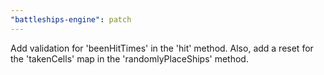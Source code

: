 ```yaml
---
"battleships-engine": patch
---
```


Add validation for 'beenHitTimes' in the 'hit' method. Also, add a reset for the 'takenCells' map in the 'randomlyPlaceShips' method.
